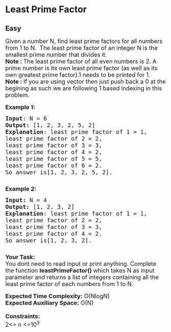 # Least Prime Factor
## Easy
<div class="problems_problem_content__Xm_eO"><p><span style="font-size:18px">Given a number N, find&nbsp;least prime factors for all numbers from 1&nbsp;to N.&nbsp; The least prime factor of an integer N is the smallest prime number that divides it.<br>
<strong>Note :&nbsp;</strong>The least prime factor of all even numbers is 2. A prime number is its own least prime factor (as well as its own greatest prime factor).1 needs to be printed for 1.<br>
<strong>Note :&nbsp;</strong>If you are using vector then just push back a 0 at the begining as such we are following 1 based indexing in this problem.</span><br>
<br>
<span style="font-size:18px"><strong>Example 1:</strong></span></p>

<pre><span style="font-size:18px"><strong>Input</strong>: N = 6
<strong>Output:</strong>&nbsp;[1, 2, 3, 2, 5, 2]&nbsp;
<strong>Explanation</strong>: least prime factor of 1 = 1,
least prime factor of 2 = 2,
least prime factor of 3 = 3,
least prime factor of 4 = 2,
least prime factor of 5 = 5,
least prime factor of 6 = 2.
So answer is[1, 2, 3, 2, 5, 2]. </span>
</pre>

<p><br>
<span style="font-size:18px"><strong>Example 2:</strong></span></p>

<pre><span style="font-size:18px"><strong>Input: </strong>N = 4
<strong>Output:&nbsp;</strong>[1, 2, 3, 2]
<strong>Explanation</strong>: least prime factor of 1 = 1,
least prime factor of 2 = 2,
least prime factor of 3 = 3,
least prime factor of 4 = 2.
So answer is[1, 2, 3, 2]. 
</span></pre>

<p><br>
<span style="font-size:18px"><strong>Your Task:&nbsp;&nbsp;</strong><br>
You dont need to read input or print anything. Complete the function <strong>leastPrimeFactor()&nbsp;</strong>which takes N&nbsp;as input parameter and returns&nbsp;a list of integers containing all the least prime factor&nbsp;of each numbers&nbsp;from 1 to N.</span><br>
<br>
<span style="font-size:18px"><strong>Expected Time Complexity:</strong> O(NlogN)<br>
<strong>Expected Auxiliary Space:</strong> O(N)<br>
<br>
<strong>Constraints:</strong><br>
2&lt;= n&nbsp;&lt;=10<sup>3</sup></span></p>
</div>